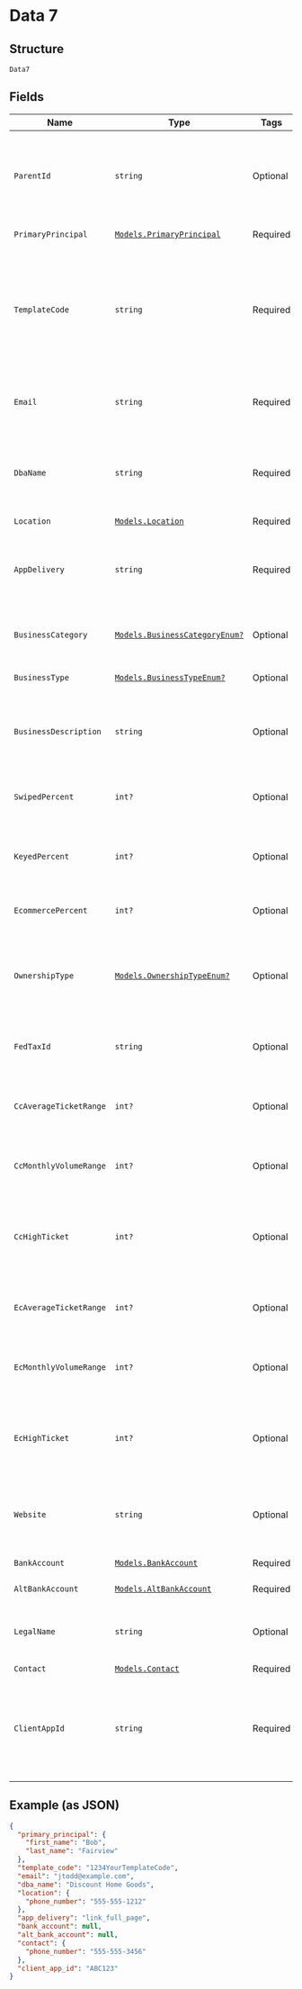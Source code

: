 
# Data 7

## Structure

`Data7`

## Fields

| Name | Type | Tags | Description |
|  --- | --- | --- | --- |
| `ParentId` | `string` | Optional | Location ID<br>**Constraints**: *Pattern*: `^(([0-9a-fA-F]{24})\|(([0-9a-fA-F]{8})-(([0-9a-fA-F]{4}\-){3})([0-9a-fA-F]{12})))$` |
| `PrimaryPrincipal` | [`Models.PrimaryPrincipal`](../../doc/models/primary-principal.md) | Required | The Primary Principal. |
| `TemplateCode` | `string` | Required | The ID of the template to be used - this value will be provided by Fortis.<br>**Constraints**: *Maximum Length*: `20`, *Pattern*: `^[a-zA-Z0-9]*$` |
| `Email` | `string` | Required | Merchant email address.<br>**Constraints**: *Maximum Length*: `100` |
| `DbaName` | `string` | Required | Merchant 'Doing Business As' name.<br>**Constraints**: *Maximum Length*: `100` |
| `Location` | [`Models.Location`](../../doc/models/location.md) | Required | The Location. |
| `AppDelivery` | `string` | Required | The delivery method of the app to the merchant.<br>**Constraints**: *Maximum Length*: `20` |
| `BusinessCategory` | [`Models.BusinessCategoryEnum?`](../../doc/models/business-category-enum.md) | Optional | The Category of the merchant's business |
| `BusinessType` | [`Models.BusinessTypeEnum?`](../../doc/models/business-type-enum.md) | Optional | The Type of a merchant's business. |
| `BusinessDescription` | `string` | Optional | Description of Goods or Services.<br>**Constraints**: *Maximum Length*: `200` |
| `SwipedPercent` | `int?` | Optional | Card present/swiped percentage<br>**Constraints**: `>= 0`, `<= 100` |
| `KeyedPercent` | `int?` | Optional | Card not present/keyed percentage<br>**Constraints**: `>= 0`, `<= 100` |
| `EcommercePercent` | `int?` | Optional | eCommerce percentage.<br>**Constraints**: `>= 0`, `<= 100` |
| `OwnershipType` | [`Models.OwnershipTypeEnum?`](../../doc/models/ownership-type-enum.md) | Optional | The Ownership Type of the merchant's business.<br>**Constraints**: *Maximum Length*: `10` |
| `FedTaxId` | `string` | Optional | Federal Tax ID (EIN).<br>**Constraints**: *Maximum Length*: `10` |
| `CcAverageTicketRange` | `int?` | Optional | Average Transaction Amount Range<br>**Constraints**: `>= 1`, `<= 7` |
| `CcMonthlyVolumeRange` | `int?` | Optional | Monthly Processing Volume Range<br>**Constraints**: `>= 1`, `<= 7` |
| `CcHighTicket` | `int?` | Optional | Highest transaction amount rounded to the next dollar<br>**Constraints**: `>= 0`, `<= 30000` |
| `EcAverageTicketRange` | `int?` | Optional | Average Transaction Amount Range<br>**Constraints**: `>= 1`, `<= 7` |
| `EcMonthlyVolumeRange` | `int?` | Optional | Monthly Processing Volume Range<br>**Constraints**: `>= 1`, `<= 7` |
| `EcHighTicket` | `int?` | Optional | Highest transaction amount rounded to the next dollar<br>**Constraints**: `>= 0`, `<= 30000` |
| `Website` | `string` | Optional | Merchant's business website.<br>**Constraints**: *Maximum Length*: `100` |
| `BankAccount` | [`Models.BankAccount`](../../doc/models/bank-account.md) | Required | The Bank Account. |
| `AltBankAccount` | [`Models.AltBankAccount`](../../doc/models/alt-bank-account.md) | Required | The Alternative Bank Account. |
| `LegalName` | `string` | Optional | Merchant legal name.<br>**Constraints**: *Maximum Length*: `100` |
| `Contact` | [`Models.Contact`](../../doc/models/contact.md) | Required | The Contact. |
| `ClientAppId` | `string` | Required | Client-Issued ID to uniquely identify the merchant (Returned unmodified).<br>**Constraints**: *Maximum Length*: `20` |

## Example (as JSON)

```json
{
  "primary_principal": {
    "first_name": "Bob",
    "last_name": "Fairview"
  },
  "template_code": "1234YourTemplateCode",
  "email": "jtodd@example.com",
  "dba_name": "Discount Home Goods",
  "location": {
    "phone_number": "555-555-1212"
  },
  "app_delivery": "link_full_page",
  "bank_account": null,
  "alt_bank_account": null,
  "contact": {
    "phone_number": "555-555-3456"
  },
  "client_app_id": "ABC123"
}
```


